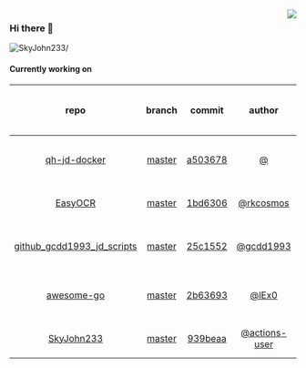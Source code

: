 <img align="right" src="https://github-readme-stats.vercel.app/api?username=SkyJohn233&show_icons=true&hide_title=true&theme=dark" />

### Hi there 👋



<p align="left"> <img src=https://komarev.com/ghpvc/?username=SkyJohn233 alt=SkyJohn233/> </p>


<!--
**yzs981130/yzs981130** is a ✨ _special_ ✨ repository because its `README.md` (this file) appears on your GitHub profile.

Here are some ideas to get you started:

- 🔭 I’m currently working on ...
- 🌱 I’m currently learning ...
- 👯 I’m looking to collaborate on ...
- 🤔 I’m looking for help with ...
- 💬 Ask me about ...
- 📫 How to reach me: ...
- 😄 Pronouns: ...
- ⚡ Fun fact: ...
-->

#### Currently working on


| repo | branch | commit | author | time since last update | language |
|:---:|:---:|:---:|:---:|:---:|:---:|
| [qh-jd-docker](https://github.com/SkyJohn233/qh-jd-docker) | [master](https://github.com/SkyJohn233/qh-jd-docker/tree/master) |[a503678](https://github.com/SkyJohn233/qh-jd-docker/commit/a50367854de63eb799e984f01df57c30ca2efdc0) | [@]() |275 hours 34 minutes | ![](https://img.shields.io/badge/language-JavaScript-default.svg?style=flat-square)|
| [EasyOCR](https://github.com/SkyJohn233/EasyOCR) | [master](https://github.com/SkyJohn233/EasyOCR/tree/master) |[1bd6306](https://github.com/SkyJohn233/EasyOCR/commit/1bd6306d949c70dc1460a6d57f10ada05e8fda03) | [@rkcosmos](https://github.com/rkcosmos) |1092 hours 1 minutes | ![](https://img.shields.io/badge/language-Python-default.svg?style=flat-square)|
| [github_gcdd1993_jd_scripts](https://github.com/SkyJohn233/github_gcdd1993_jd_scripts) | [master](https://github.com/SkyJohn233/github_gcdd1993_jd_scripts/tree/master) |[25c1552](https://github.com/SkyJohn233/github_gcdd1993_jd_scripts/commit/25c15522946ccadd9d7b0e2ab9d57fde5175bde6) | [@gcdd1993](https://github.com/gcdd1993) |1171 hours 45 minutes | ![](https://img.shields.io/badge/language-JavaScript-default.svg?style=flat-square)|
| [awesome-go](https://github.com/SkyJohn233/awesome-go) | [master](https://github.com/SkyJohn233/awesome-go/tree/master) |[2b63693](https://github.com/SkyJohn233/awesome-go/commit/2b63693fde31cf8f4b997d06e5e7d7160975adb6) | [@lEx0](https://github.com/lEx0) |1219 hours 48 minutes | ![](https://img.shields.io/badge/language-Go-default.svg?style=flat-square)|
| [SkyJohn233](https://github.com/SkyJohn233/SkyJohn233) | [master](https://github.com/SkyJohn233/SkyJohn233/tree/master) |[939beaa](https://github.com/SkyJohn233/SkyJohn233/commit/939beaa5f777af85caebfaaa35437f60c1ff5ca2) | [@actions-user](https://github.com/actions-user) |0 hours 32 minutes | ![](https://img.shields.io/badge/language-Go-default.svg?style=flat-square)|
